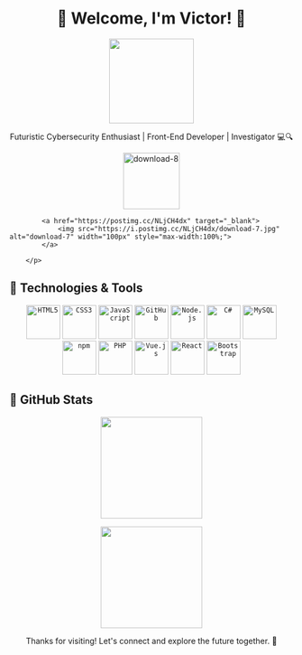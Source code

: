 <h1 align="center">🌌 Welcome, I'm Victor! 🚀</h1>

<p align="center">
    <img src="https://media.giphy.com/media/hvRJCLFzcasrR4ia7z/giphy.gif" width="150px">
</p>

<p align="center">Futuristic Cybersecurity Enthusiast | Front-End Developer | Investigator 💻🔍</p>

<p align="center">        
            <a href="https://www.instagram.com/victorcals_/" target="_blank">
                <img src="https://i.postimg.cc/1VXW1m8d/download-8.jpg" alt="download-8" width="100px" style="max-width:100%;">
            </a>
            
            <a href="https://postimg.cc/NLjCH4dx" target="_blank">
                <img src="https://i.postimg.cc/NLjCH4dx/download-7.jpg" alt="download-7" width="100px" style="max-width:100%;">
            </a>
            
        </p>


## 🚀 Technologies & Tools

<p align="center">
    <code><img width="60px" src="https://cdn.jsdelivr.net/gh/devicons/devicon/icons/html5/html5-original-wordmark.svg"
            title="HTML5" /></code>
    <code><img width="60px" src="https://cdn.jsdelivr.net/gh/devicons/devicon/icons/css3/css3-original-wordmark.svg"
            title="CSS3" /></code>
    <code><img width="60px" src="https://cdn.jsdelivr.net/gh/devicons/devicon/icons/javascript/javascript-original.svg"
            title="JavaScript" /></code>
    <code><img width="60px" src="https://cdn.jsdelivr.net/gh/devicons/devicon/icons/github/github-original.svg"
            title="GitHub" /></code>
    <code><img width="60px" src="https://cdn.jsdelivr.net/gh/devicons/devicon/icons/nodejs/nodejs-original.svg"
            title="Node.js" /></code>
    <code><img width="60px" src="https://cdn.jsdelivr.net/gh/devicons/devicon/icons/csharp/csharp-original.svg"
            title="C#" /></code>
    <code><img width="60px" src="https://cdn.jsdelivr.net/gh/devicons/devicon/icons/mysql/mysql-original.svg"
            title="MySQL" /></code>
    <code><img width="60px" src="https://cdn.jsdelivr.net/gh/devicons/devicon/icons/npm/npm-original-wordmark.svg"
            title="npm" /></code>
    <code><img width="60px" src="https://cdn.jsdelivr.net/gh/devicons/devicon/icons/php/php-original.svg"
            title="PHP" /></code>
    <code><img width="60px" src="https://cdn.jsdelivr.net/gh/devicons/devicon/icons/vuejs/vuejs-original.svg"
            title="Vue.js" /></code>
    <code><img width="60px" src="https://cdn.jsdelivr.net/gh/devicons/devicon/icons/react/react-original.svg"
            title="React" /></code>
    <code><img width="60px" src="https://cdn.jsdelivr.net/gh/devicons/devicon/icons/bootstrap/bootstrap-original.svg"
            title="Bootstrap" /></code>
</p>

## 🌟 GitHub Stats

<p align="center">
    <img height="180em"
        src="https://github-readme-stats-eight-theta.vercel.app/api?username=victorcals&show_icons=true&theme=algolia&include_all_commits=true&count_private=true" />
</p>

<p align="center">
    <img height="180em"
        src="https://github-readme-stats-eight-theta.vercel.app/api/top-langs/?username=victorcals&layout=compact&langs_count=8&theme=algolia" />
</p>

<p align="center">Thanks for visiting! Let's connect and explore the future together. 🌟</p>
